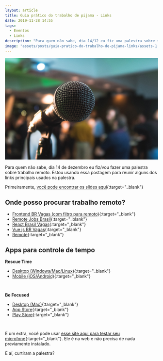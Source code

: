 ```yaml
---
layout: article
title: Guia prático do trabalho de pijama - Links
date: 2019-11-28 14:55
tags:
  - Eventos
  - Links
description: "Para quem não sabe, dia 14/12 eu fiz uma palestra sobre trabalho remoto. Estou usando essa postagem para reunir alguns dos links principais usados na palestra."
image: "assets/posts/guia-pratico-do-trabalho-de-pijama-links/assets-1.jpg"
---
```


![aqui vai ter uma foto da palestra, mas por enquanto é só um microfone com o fundo desfocado](assets/posts/guia-pratico-do-trabalho-de-pijama-links/assets-1.jpg)

Para quem não sabe, dia 14 de dezembro eu fiz/vou fazer uma palestra sobre trabalho remoto. Estou usando essa postagem para reunir alguns dos links principais usados na palestra.

<!--more-->

Primeiramente, [você pode encontrar os slides aqui](https://slides.com/baiah/guia-pratico-do-trabalho-de-pijama/){:target="\_blank"}

## Onde posso procurar trabalho remoto?

- [Frontend BR Vagas (com filtro para remoto)](https://github.com/frontendbr/vagas/issues?q=is%3Aissue+is%3Aopen+label%3ARemoto){:target="\_blank"}
- [Remote Jobs Brasil](github.com/lerrua/remote-jobs-brazil){:target="\_blank"}
- [React Brasil Vagas](https://github.com/react-brasil/vagas){:target="\_blank"}
- [Vue js BR Vagas](github.com/vuejs-br/vagas){:target="\_blank"}
- [Remote](https://github.com/alinebastos/remote){:target="\_blank"}

## Apps para controle de tempo

**Rescue Time**

- [Desktop (Windows/Mac/Linux)](www.rescuetime.com/download-rescuetime){:target="\_blank"}
- [Mobile (iOS/Android)](https://www.rescuetime.com/mobile){:target="\_blank"}

<br/>

**Be Focused**

- [Desktop (Mac)](apps.apple.com/br/app/be-focused-focus-timer/id973134470?l=en&mt=12){:target="\_blank"}
- [App Store](https://apps.apple.com/br/app/be-focused-focus-timer/id973130201){:target="\_blank"}
- [Play Store](https://play.google.com/store/apps/details?id=com.superelement.pomodoro&hl=pt_BR){:target="\_blank"}

<br/>

E um extra, você pode usar [esse site aqui para testar seu microfone](https://webcammictest.com/check-microphone.html){:target="\_blank"}. Ele é na web e não precisa de nada previamente instalado.

E aí, curtiram a palestra?
